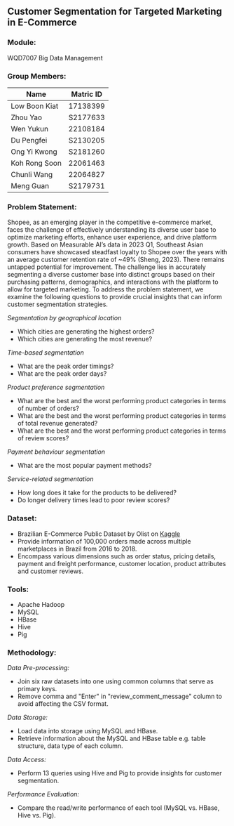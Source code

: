 ## Customer Segmentation for Targeted Marketing in E-Commerce

### Module:
WQD7007 Big Data Management 

### Group Members:
| Name | Matric ID|
| ---------------------- |:--------:|
| Low Boon Kiat | 17138399 |
| Zhou Yao | S2177633 |
| Wen Yukun | 22108184 |
| Du Pengfei | S2130205 |
| Ong Yi Kwong | S2181260 |
| Koh Rong Soon | 22061463 |
| Chunli Wang | 22064827 |
| Meng Guan | S2179731 |

### Problem Statement:
Shopee, as an emerging player in the competitive e-commerce market, faces the challenge of effectively understanding its diverse user base to optimize marketing efforts, enhance user experience, and drive platform growth. Based on Measurable AI’s data in 2023 Q1, Southeast Asian consumers have showcased steadfast loyalty to Shopee over the years with an average customer retention rate of ~49% (Sheng, 2023). There remains untapped potential for improvement. The challenge lies in accurately segmenting a diverse customer base into distinct groups based on their purchasing patterns, demographics, and interactions with the platform to allow for targeted marketing. To address the problem statement, we examine the following questions to provide crucial insights that can inform customer segmentation strategies.    

_Segmentation by geographical location_ 
- Which cities are generating the highest orders?  
- Which cities are generating the most revenue?   

_Time-based segmentation_  
- What are the peak order timings?  
- What are the peak order days?   

_Product preference segmentation_  
- What are the best and the worst performing product categories in terms of number of orders?  
- What are the best and the worst performing product categories in terms of total revenue generated?  
- What are the best and the worst performing product categories in terms of review scores?   

_Payment behaviour segmentation_  
- What are the most popular payment methods?  

_Service-related segmentation_  
- How long does it take for the products to be delivered?  
- Do longer delivery times lead to poor review scores?  

### Dataset:
- Brazilian E-Commerce Public Dataset by Olist on [Kaggle](https://www.kaggle.com/datasets/olistbr/brazilian-ecommerce)
- Provide information of 100,000 orders made across multiple marketplaces in Brazil from 2016 to 2018.
- Encompass various dimensions such as order status, pricing details, payment and freight performance, customer location, product attributes and customer reviews.

### Tools:
- Apache Hadoop
- MySQL
- HBase
- Hive
- Pig

### Methodology:
_Data Pre-processing:_  
- Join six raw datasets into one using common columns that serve as primary keys.  
- Remove comma and "Enter" in "review_comment_message" column to avoid affecting the CSV format.  
    
_Data Storage:_  
- Load data into storage using MySQL and HBase.  
- Retrieve information about the MySQL and HBase table e.g. table structure, data type of each column.  
    
_Data Access:_  
- Perform 13 queries using Hive and Pig to provide insights for customer segmentation.  
    
_Performance Evaluation:_  
- Compare the read/write performance of each tool (MySQL vs. HBase, Hive vs. Pig).  
